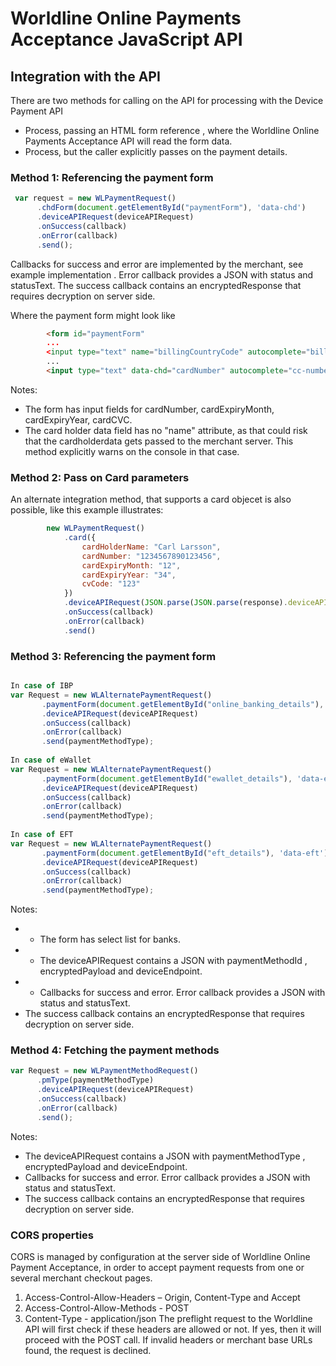 # Worldline Online Payments Acceptance JavaScript API

## Integration with the API
There are two methods for calling on the API for processing with the Device Payment API
* Process, passing an HTML form reference , where the Worldline Online Payments Acceptance API will
  read the form data.
* Process, but the caller explicitly passes on the payment details.

### Method 1: Referencing the payment form  
```javascript
 var request = new WLPaymentRequest()
      .chdForm(document.getElementById("paymentForm"), 'data-chd')
      .deviceAPIRequest(deviceAPIRequest)
      .onSuccess(callback)
      .onError(callback)
      .send();
```
Callbacks for success and error are implemented by the merchant, see example implementation . Error callback provides a JSON with status and statusText. 
The success callback contains an encryptedResponse that requires decryption on server side.

Where the payment form might look like
```html
        <form id="paymentForm" 
        ...
        <input type="text" name="billingCountryCode" autocomplete="billing country">
        ...
        <input type="text" data-chd="cardNumber" autocomplete="cc-number">
 ```
Notes:
 * The form has input fields for cardNumber, cardExpiryMonth, cardExpiryYear, cardCVC.
 * The card holder data field has no "name" attribute, as that could risk that the cardholderdata gets passed to the merchant server. This method explicitly warns on the console in that case.

### Method 2: Pass on Card parameters
An alternate integration method, that supports a card objecet is also possible, 
like this example illustrates:

```javascript
        new WLPaymentRequest()
            .card({
                cardHolderName: "Carl Larsson",
                cardNumber: "1234567890123456",
                cardExpiryMonth: "12",
                cardExpiryYear: "34",
                cvCode: "123"
            })
            .deviceAPIRequest(JSON.parse(JSON.parse(response).deviceAPIRequest))
            .onSuccess(callback)
            .onError(callback)
            .send()
```
### Method 3: Referencing the payment form

```javascript

In case of IBP
var Request = new WLAlternatePaymentRequest()
       .paymentForm(document.getElementById("online_banking_details"), 'data-ibp')
       .deviceAPIRequest(deviceAPIRequest)
       .onSuccess(callback)
       .onError(callback)
       .send(paymentMethodType);
       
In case of eWallet
var Request = new WLAlternatePaymentRequest()
       .paymentForm(document.getElementById("ewallet_details"), 'data-ewallet')
       .deviceAPIRequest(deviceAPIRequest)
       .onSuccess(callback)
       .onError(callback)
       .send(paymentMethodType);
       
In case of EFT
var Request = new WLAlternatePaymentRequest()
       .paymentForm(document.getElementById("eft_details"), 'data-eft')
       .deviceAPIRequest(deviceAPIRequest)
       .onSuccess(callback)
       .onError(callback)
       .send(paymentMethodType);
```
Notes:
 *  - The form has select list for banks.
 *  - The deviceAPIRequest contains a JSON with paymentMethodId , encryptedPayload and deviceEndpoint.
 *  - Callbacks for success and error. Error callback provides a JSON with status and statusText.
 *    The success callback contains an encryptedResponse that requires decryption on server side.

### Method 4: Fetching the payment methods 
 ```javascript
var Request = new WLPaymentMethodRequest()
       .pmType(paymentMethodType)
       .deviceAPIRequest(deviceAPIRequest)
       .onSuccess(callback)
       .onError(callback)
       .send();
```
Notes:
 *  The deviceAPIRequest contains a JSON with paymentMethodType , encryptedPayload and deviceEndpoint.
 *  Callbacks for success and error. Error callback provides a JSON with status and statusText.
 *  The success callback contains an encryptedResponse that requires decryption on server side.

### CORS properties

CORS is managed by configuration at the server side of Worldline Online Payment Acceptance, in order to accept
payment requests from one or several merchant checkout pages.
1.	Access-Control-Allow-Headers – Origin, Content-Type and Accept
2.	Access-Control-Allow-Methods - POST
3.	Content-Type - application/json
The preflight request to the Worldline API will first check if these headers are allowed or not. If yes, then it will proceed with the POST call. If invalid headers or merchant base URLs found, the request is declined.

